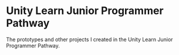 # Unity Learn Junior Programmer Pathway
 The prototypes and other projects I created in the Unity Learn Junior Programmer Pathway.
